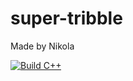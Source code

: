 # super-tribble

Made by Nikola

[![Build C++](https://github.com/nrakocevic/super-tribble/actions/workflows/main.yml/badge.svg)](https://github.com/nrakocevic/super-tribble/actions/workflows/main.yml)
